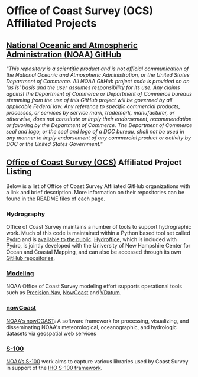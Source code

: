 # Office of Coast Survey (OCS) Affiliated Projects
## [National Oceanic and Atmospheric Administration (NOAA) GitHub](https://github.com/NOAAGov)

*"This repository is a scientific product and is not official communication of the National Oceanic and Atmospheric Administration, or the United States Department of Commerce. All NOAA GitHub project code is provided on an 'as is' basis and the user assumes responsibility for its use. Any claims against the Department of Commerce or Department of Commerce bureaus stemming from the use of this GitHub project will be governed by all applicable Federal law. Any reference to specific commercial products, processes, or services by service mark, trademark, manufacturer, or otherwise, does not constitute or imply their endorsement, recommendation or favoring by the Department of Commerce. The Department of Commerce seal and logo, or the seal and logo of a DOC bureau, shall not be used in any manner to imply endorsement of any commercial product or activity by DOC or the United States Government."*

## [Office of Coast Survey (OCS)](https://www.nauticalcharts.noaa.gov/) Affiliated Project Listing

Below is a list of Office of Coast Survey Affiliated GitHub organizations with a link and brief description. More information on their repositories can be found in the README files of each page.

### Hydrography

Office of Coast Survey maintains a number of tools to support hydrographic work.  Much of this code is maintained within a Python based tool set called [Pydro](https://nauticalcharts.noaa.gov/data/tools-apps.html) and is [available to the public](https://svn.pydro.noaa.gov/download_pydro.html).  [Hydroffice](https://www.hydroffice.org/), which is included with Pydro, is jointly developed with the University of New Hampshire Center for Ocean and Coastal Mapping, and can also be accessed through its own [GitHub repositories](https://github.com/hydroffice).

### [Modeling](https://github.com/noaa-ocs-modeling)

NOAA Office of Coast Survey modeling effort supports operational tools such as [Precision Nav](https://noaacoastsurvey.wordpress.com/2018/06/12/the-world-of-s-100-updated-framework-of-maritime-data-standards-to-be-released-in-2018/), [NowCoast](https://nowcoast.noaa.gov/) and [VDatum](https://vdatum.noaa.gov/).

### [nowCoast](https://github.com/noaa-nowcoast)
[NOAA's nowCOAST](https://nowcoast.noaa.gov/): A software framework for processing, visualizing, and disseminating NOAA's meteorological, oceanographic, and hydrologic datasets via geospatial web services

### [S-100](https://github.com/noaa-ocs-s100)

[NOAA’s S-100](https://noaacoastsurvey.wordpress.com/2018/06/12/the-world-of-s-100-updated-framework-of-maritime-data-standards-to-be-released-in-2018/) work aims to capture various libraries used by Coast Survey in support of the [IHO S-100 framework](http://s100.iho.int/S100/).
